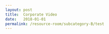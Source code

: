 ```yaml
---
layout: post
title:  Corporate Video
date:   2018-01-01
permalink: /resource-room/subcategory-B/test
---
```


